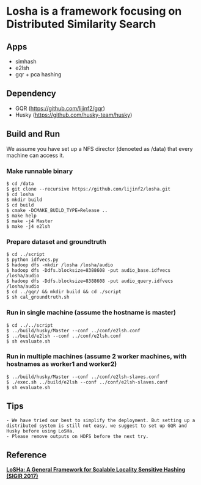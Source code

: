 # Losha is a framework focusing on Distributed Similarity Search

## Apps
  - simhash
  - e2lsh
  - gqr + pca hashing

## Dependency
  - GQR (https://github.com/lijinf2/gqr)
  - Husky (https://github.com/husky-team/husky)

## Build and Run

We assume you have set up a NFS director (denoeted as /data) that every machine can access it. 

### Make runnable binary

    $ cd /data
    $ git clone --recursive https://github.com/lijinf2/losha.git
    $ cd losha
    $ mkdir build
    $ cd build
    $ cmake -DCMAKE_BUILD_TYPE=Release ..  
    $ make help                     
    $ make -j4 Master
    $ make -j4 e2lsh 

### Prepare dataset and groundtruth
    $ cd ../script
    $ python idfvecs.py
    $ hadoop dfs -mkdir /losha /losha/audio
    $ hadoop dfs -Ddfs.blocksize=8388608 -put audio_base.idfvecs /losha/audio
    $ hadoop dfs -Ddfs.blocksize=8388608 -put audio_query.idfvecs /losha/audio
    $ cd ../gqr/ && mkdir build && cd ./script
    $ sh cal_groundtruth.sh

### Run in single machine (assume the hostname is master)
    $ cd ../../script
    $ ../build/husky/Master --conf ../conf/e2lsh.conf
    $ ../build/e2lsh --conf ../conf/e2lsh.conf
    $ sh evaluate.sh

### Run in multiple machines (assume 2 worker machines, with hostnames as worker1 and worker2)
    $ ../build/husky/Master --conf ../conf/e2lsh-slaves.conf
    $ ./exec.sh ../build/e2lsh --conf ../conf/e2lsh-slaves.conf
    $ sh evaluate.sh

## Tips
    - We have tried our best to simplify the deployment. But setting up a distributed system is still not easy, we suggest to set up GQR and Husky before using LoSHa. 
    - Please remove outputs on HDFS before the next try.

## Reference

**[LoSHa: A General Framework for Scalable Locality Sensitive Hashing (SIGIR 2017)](http://appsrv.cse.cuhk.edu.hk/~jfli/paper/2017/losha.pdf)**
